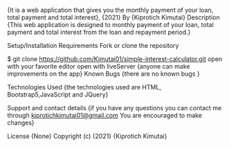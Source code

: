 {It is a web application that gives you the monthly payment of your loan, total payment and total interest}, {2021}
By {Kiprotich Kimutai}
Description
{This web application is designed to monthly payment of your loan, total payment and total interest from the loan and repayment period.}

Setup/Installation Requirements
Fork or clone the repository

$ git clone https://github.com/Kimutai01/simple-interest-calculator.git
open with your favorite editor
open with liveServer {anyone can make improvements on the app}
Known Bugs
{there are no known bugs }

Technologies Used
{the technologies used are HTML, Bootstrap5,JavaScript and JQuery}

Support and contact details
{if you have any questions you can contact me through kiprotichkimutai01@gmail.com You are encouraged to make changes}

License
{None} Copyright (c) {2021} {Kiprotich Kimutai}
